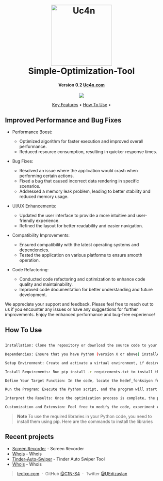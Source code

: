 <h1 align="center">
  <br>
  <a href="https://www.anumverse.com"><img src="https://i.ibb.co/NYMRchN/UC4-N-Optimization-3-D-render-HD-fe4420ed-26aa-4328-916d-1e0703dac300.png" alt="Uc4n" width="200"></a>
  <br>
   Simple-Optimization-Tool
  <br>
</h1>

<h4 align="center">Version 0.2 <a href="http://www.uc4n.com/" target="_blank">Uc4n.com</a></h4>

<p align="center">
  <a href="https://www.paypal.me/">
    <img src="https://img.shields.io/badge/$-donate-ff69b4.svg?maxAge=2592000&amp;style=flat">
  </a>
</p>

<p align="center">
  <a href="#key-features">Key Features</a> •
  <a href="#how-to-use">How To Use</a> •
</p>

## Improved Performance and Bug Fixes
*  Performance Boost:
   - Optimized algorithm for faster execution and improved overall performance.
   - Reduced resource consumption, resulting in quicker response times.

*  Bug Fixes:
   - Resolved an issue where the application would crash when performing certain actions.
   - Fixed a bug that caused incorrect data rendering in specific scenarios.
   - Addressed a memory leak problem, leading to better stability and reduced memory usage.

*  UI/UX Enhancements:
   - Updated the user interface to provide a more intuitive and user-friendly experience.
   - Refined the layout for better readability and easier navigation.

*  Compatibility Improvements:
   - Ensured compatibility with the latest operating systems and dependencies.
   - Tested the application on various platforms to ensure smooth operation.

*  Code Refactoring:
   - Conducted code refactoring and optimization to enhance code quality and maintainability.
   - Improved code documentation for better understanding and future development.

We appreciate your support and feedback. Please feel free to reach out to us if you encounter any issues or have any suggestions for further improvements. Enjoy the enhanced performance and bug-free experience!

## How To Use
```bash

Installation: Clone the repository or download the source code to your local machine.

Dependencies: Ensure that you have Python (version X or above) installed on your system.

Setup Environment: Create and activate a virtual environment, if desired, to keep your project dependencies isolated.

Install Requirements: Run pip install -r requirements.txt to install the necessary dependencies.

Define Your Target Function: In the code, locate the hedef_fonksiyon function and modify it according to your optimization problem. You can specify the variables, coefficients, and constraints as needed.

Run the Program: Execute the Python script, and the program will start optimizing the target function. The default optimization algorithm is BFGS, but you can explore other algorithms by adjusting the method parameter.

Interpret the Results: Once the optimization process is complete, the program will display the optimal values and the minimum/maximum value found for the target function.

Customization and Extension: Feel free to modify the code, experiment with different optimization algorithms, or incorporate additional functionalities to suit your specific needs.

```

> **Note**
> To use the required libraries in your Python code, you need to install them using pip. Here are the commands to install the libraries


## Recent projects

- [Screen Recorder](https://github.com/C1N-S4/Screen-recorder/) - Screen Recorder
- [Whois](https://github.com/C1N-S4/Whois/) - Whois
- [Tinder-Auto-Swiper](https://github.com/C1N-S4/Tinder-Auto-Swiper/) - Tinder Auto Swiper Tool
- [Whois](https://github.com/C1N-S4/Whois/) - Whois



> [tedixo.com](https://www.tedixo.ca/) &nbsp;&middot;&nbsp;
> GitHub [@C1N-S4](https://github.com/C4N-S4) &nbsp;&middot;&nbsp;
> Twitter [@UEdizaslan](https://twitter.com/UEdizaslan)

